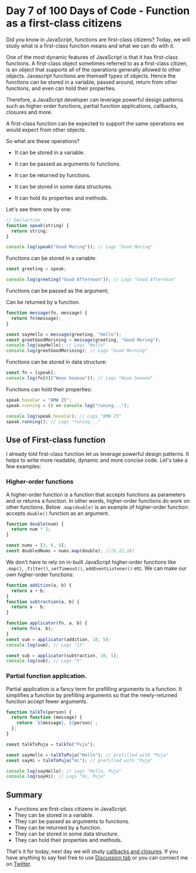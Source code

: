 # Day 7 of 100 Days of Code - Function as a first-class citizens

Did you know in JavaScript, functions are first-class citizens?
Today, we will study what is a first-class function means and what we can do with it.

One of the most dynamic features of JavaScript is that it has first-class functions. A first-class object sometimes referred to as a first-class citizen, is an object that supports all of the operations generally allowed to other objects. Javascript functions are themself types of objects. Hence the functions can be stored in a variable, passed around, return from other functions, and even can hold their properties.

Therefore, a JavaScript developer can leverage powerful design patterns such as higher-order functions, partial function applications, callbacks, closures and more.

A first-class function can be expected to support the same operations we would expect from other objects.

So what are these operations?

- It can be stored in a variable.

- It can be passed as arguments to functions.

- It can be returned by functions.

- It can be stored in some data structures.

- It can hold its properties and methods.

Let's see them one by one:

```javascript
// Declartion
function speak(string) {
  return string;
}

console.log(speak("Good Moring")); // Logs "Good Moring"
```

Functions can be stored in a variable:

```javascript
const greeting = speak;

console.log(greeting("Good Afternoon")); // Logs "Good Afternoon"
```

Functions can be passed as the argument;

Can be returned by a function.

```javascript
function message(fn, message) {
  return fn(message);
}

const sayHello = message(greeting, "Hello");
const greetGoodMorining = message(greeting, "Good Moring");
console.log(sayHello); // Logs "Hello"
console.log(greetGoodMorining); // Logs "Good Morning"
```

Functions can be stored in data structure:

```javascript
const fn = [speak];
console.log(fn[0]("Wooo hooooo")); // Logs "Wooo hooooo"
```

Functions can hold their properties:

```javascript
speak.haveCar = "BMW Z5";
speak.running = () => console.log("runing...");

console.log(speak.haveCar); // Logs "BMW Z5"
speak.running(); // Logs "runing..."
```

## Use of First-class function

I already told first-class function let us leverage powerful design patterns. It helps to write more readable, dynamic and more concise code. Let's take a few examples:

### Higher-order functions

A higher-order function is a function that accepts functions as parameters and or returns a function. In other words, higher-order functions do work on other functions. Below `.map(double)` is an example of higher-order function: accepts `double()` function as an argument.

```javascript
function double(num) {
  return num * 2;
}

const nums = [3, 6, 9];
const doubledNums = nums.map(double); //[6,12,18]
```

We don't have to rely on in-built JavaScript higher-order functions like `.map()`, `.filter()`, `setTimeout()`, `addEventListener()` etc. We can make our own higher-order functions:

```javascript
function addition(a, b) {
  return a + b;
}
function subtraction(a, b) {
  return a - b;
}

function applicator(fn, a, b) {
  return fn(a, b);
}
const sum = applicator(addition, 10, 5);
console.log(sum); // Logs "15"

const sub = applicator(subtraction, 10, 5);
console.log(sub); // Logs "5"
```

### Partial function application.

Partial application is a fancy term for prefilling arguments to a function. It simplifies a function by prefilling arguments so that the newly-returned function accept fewer arguments.

```javascript
function talkTo(person) {
  return function (message) {
    return `${message}, ${person}`;
  };
}

const talkToPuja = talkTo("Puja");

const sayHello = talkToPuja("Hello"); // prefilled with "Puja"
const sayHi = talkToPuja("Hi"); // prefilled with "Puja"

console.log(sayHello); // Logs "Hello, Puja"
console.log(sayHi); // Logs "Hi, Puja"
```

## Summary

- Functions are first-class citizens in JavaScript.
- They can be stored in a variable.
- They can be passed as arguments to functions.
- They can be returned by a function.
- They can be stored in some data structure.
- They can hold their properties and methods.

That's it for today, next day we will study [callbacks and closures](https://github.com/biswarup35/100-days-of-javascript/tree/main/day-eight). If you have anything to say feel free to use [Discussion tab](https://github.com/biswarup35/100-days-of-javascript/discussions) or you can connect me on [Twitter](https://twitter.com/BiswarupBouri).
